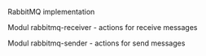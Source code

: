 
RabbitMQ implementation

Modul rabbitmq-receiver - actions for receive messages

Modul rabbitmq-sender - actions for send messages
